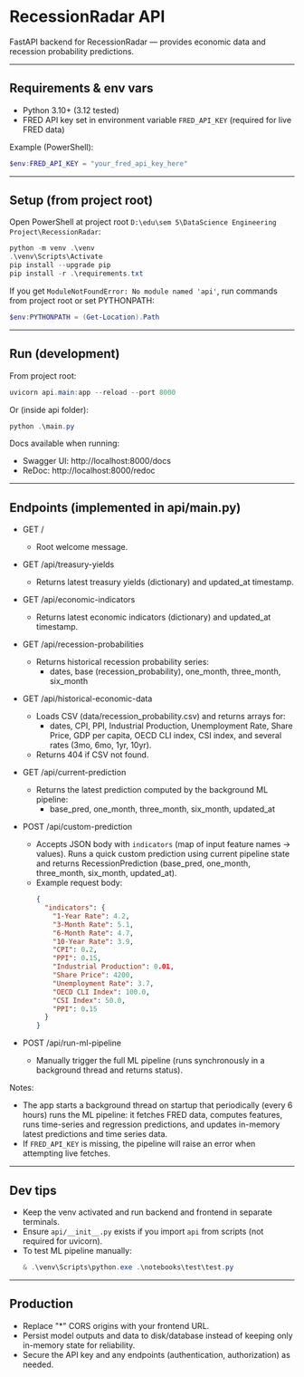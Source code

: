 # RecessionRadar API

FastAPI backend for RecessionRadar — provides economic data and recession probability predictions.

---

## Requirements & env vars

- Python 3.10+ (3.12 tested)
- FRED API key set in environment variable `FRED_API_KEY` (required for live FRED data)

Example (PowerShell):
```powershell
$env:FRED_API_KEY = "your_fred_api_key_here"
```

---

## Setup (from project root)

Open PowerShell at project root `D:\edu\sem 5\DataScience Engineering Project\RecessionRadar`:

```powershell
python -m venv .\venv
.\venv\Scripts\Activate
pip install --upgrade pip
pip install -r .\requirements.txt
```

If you get `ModuleNotFoundError: No module named 'api'`, run commands from project root or set PYTHONPATH:

```powershell
$env:PYTHONPATH = (Get-Location).Path
```

---

## Run (development)

From project root:
```powershell
uvicorn api.main:app --reload --port 8000
```

Or (inside api folder):
```powershell
python .\main.py
```

Docs available when running:
- Swagger UI: http://localhost:8000/docs
- ReDoc: http://localhost:8000/redoc

---

## Endpoints (implemented in api/main.py)

- GET /  
  - Root welcome message.

- GET /api/treasury-yields  
  - Returns latest treasury yields (dictionary) and updated_at timestamp.

- GET /api/economic-indicators  
  - Returns latest economic indicators (dictionary) and updated_at timestamp.

- GET /api/recession-probabilities  
  - Returns historical recession probability series:
    - dates, base (recession_probability), one_month, three_month, six_month

- GET /api/historical-economic-data  
  - Loads CSV (data/recession_probability.csv) and returns arrays for:
    - dates, CPI, PPI, Industrial Production, Unemployment Rate, Share Price, GDP per capita, OECD CLI index, CSI index, and several rates (3mo, 6mo, 1yr, 10yr).
  - Returns 404 if CSV not found.

- GET /api/current-prediction  
  - Returns the latest prediction computed by the background ML pipeline:
    - base_pred, one_month, three_month, six_month, updated_at

- POST /api/custom-prediction  
  - Accepts JSON body with `indicators` (map of input feature names → values). Runs a quick custom prediction using current pipeline state and returns RecessionPrediction (base_pred, one_month, three_month, six_month, updated_at).
  - Example request body:
    ```json
    {
      "indicators": {
        "1-Year Rate": 4.2,
        "3-Month Rate": 5.1,
        "6-Month Rate": 4.7,
        "10-Year Rate": 3.9,
        "CPI": 0.2,
        "PPI": 0.15,
        "Industrial Production": 0.01,
        "Share Price": 4200,
        "Unemployment Rate": 3.7,
        "OECD CLI Index": 100.0,
        "CSI Index": 50.0,
        "PPI": 0.15
      }
    }
    ```

- POST /api/run-ml-pipeline  
  - Manually trigger the full ML pipeline (runs synchronously in a background thread and returns status).

Notes:
- The app starts a background thread on startup that periodically (every 6 hours) runs the ML pipeline: it fetches FRED data, computes features, runs time-series and regression predictions, and updates in-memory latest predictions and time series data.
- If `FRED_API_KEY` is missing, the pipeline will raise an error when attempting live fetches.

---

## Dev tips

- Keep the venv activated and run backend and frontend in separate terminals.
- Ensure `api/__init__.py` exists if you import `api` from scripts (not required for uvicorn).
- To test ML pipeline manually:
  ```powershell
  & .\venv\Scripts\python.exe .\notebooks\test\test.py
  ```

---

## Production

- Replace "*" CORS origins with your frontend URL.
- Persist model outputs and data to disk/database instead of keeping only in-memory state for reliability.
- Secure the API key and any endpoints (authentication, authorization) as needed.
